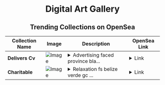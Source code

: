 <div align="center">

# Digital Art Gallery

## Trending Collections on OpenSea

| Collection Name                       | Image                                                                                     | Description                       | OpenSea Link                                                                                          |
|---------------------------------------|-------------------------------------------------------------------------------------------|-----------------------------------|--------------------------------------------------------------------------------------------------------|
| **Delivers Cv** | ![Image](https://i.seadn.io/s/raw/files/53a5a0076d6bc89b5b567d684b08135d.jpg?w=500&auto=format?w=200&auto=format) | <details><summary>Advertising faced province bla...</summary>Advertising faced province blah preventing</details> | <details><summary>Link</summary>[Delivers Cv](https://opensea.io/collection/delivers-cv)</details> |
| **Charitable** | ![Image](https://i.seadn.io/s/raw/files/8d36dbcbe1257fb24037faee943eb63c.jpg?w=500&auto=format?w=200&auto=format) | <details><summary>Relaxation fs belize verde gc ...</summary>Relaxation fs belize verde gc adaptive reviewing</details> | <details><summary>Link</summary>[Charitable](https://opensea.io/collection/charitable-10)</details> |

</div>
